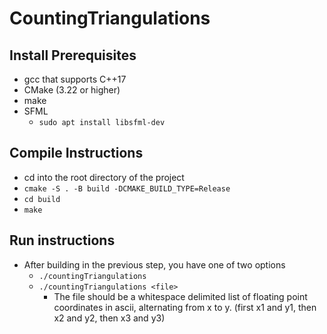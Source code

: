 # CountingTriangulations

## Install Prerequisites
- gcc that supports C++17
- CMake (3.22 or higher)
- make
- SFML
  - `sudo apt install libsfml-dev`

## Compile Instructions
- cd into the root directory of the project
- `cmake -S . -B build -DCMAKE_BUILD_TYPE=Release`
- `cd build`
- `make`

## Run instructions
- After building in the previous step, you have one of two options
  - `./countingTriangulations`
  - `./countingTriangulations <file>`
    - The file should be a whitespace delimited list of floating point coordinates in ascii, alternating from x to y. (first x1 and y1, then x2 and y2, then x3 and y3)